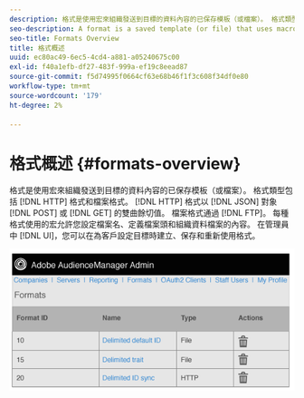 ```yaml
---
description: 格式是使用宏來組織發送到目標的資料內容的已保存模板（或檔案）。 格式類型包括HTTP格式和檔案格式。 HTTP格式使用POST或GET方法在JSON對象中發送資料。 檔案格式通過FTP在檔案中發送資料。 每種格式使用的宏允許您設定檔案名、定義檔案頭和組織資料檔案的內容。 在管理員UI中，在為客戶設定目標時可以建立、保存和重新使用格式。
seo-description: A format is a saved template (or file) that uses macros to organize the contents of data sent to a destination. Format types include HTTP formats and file formats. HTTP formats send data in a JSON object with a POST or GET method. File formats send data in a file by FTP. The macros used by each format let you set file names, define file headers, and organize the contents of a data file. In the Admin UI, you can create, save, and re-use formats when setting up destinations for customers..
seo-title: Formats Overview
title: 格式概述
uuid: ec80ac49-6ec5-4cd4-a881-a05240675c00
exl-id: f40a1efb-df27-483f-999a-ef19c8eead87
source-git-commit: f5d74995f0664cf63e68b46f1f3c608f34df0e80
workflow-type: tm+mt
source-wordcount: '179'
ht-degree: 2%

---
```


# 格式概述 {#formats-overview}

格式是使用宏來組織發送到目標的資料內容的已保存模板（或檔案）。 格式類型包括 [!DNL HTTP] 格式和檔案格式。 [!DNL HTTP] 格式以 [!DNL JSON] 對象 [!DNL POST] 或 [!DNL GET] 的雙曲餘切值。 檔案格式通過 [!DNL FTP]。 每種格式使用的宏允許您設定檔案名、定義檔案頭和組織資料檔案的內容。 在管理員中 [!DNL UI]，您可以在為客戶設定目標時建立、保存和重新使用格式。

![](assets/formats.png)
